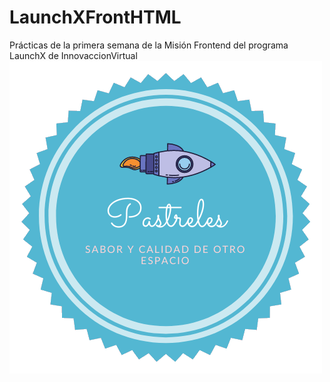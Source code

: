 # LaunchXFrontHTML
Prácticas de la primera semana de la Misión Frontend del programa LaunchX de InnovaccionVirtual
![Pastreles - Anzgal](https://github.com/Anzgal/LaunchXFrontHTML/blob/main/Logo%20Pastreles.png?raw=true)
